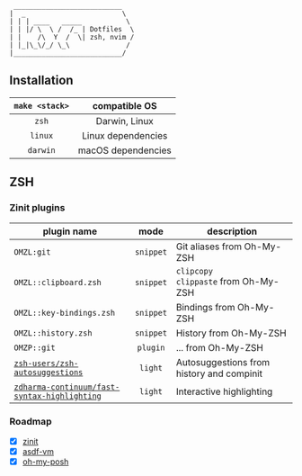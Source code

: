 ```
 ___________________________
|  _                        \
| | | ____   _____           \
| | |/ \  \ /  /_ | Dotfiles  \
| |    /\  Y  /  \| zsh, nvim /
| |_|\_\/_/ \_\              /
|___________________________/
```

## Installation

| `make <stack>` |   compatible OS    |
| :------------: | :----------------: |
|     `zsh`      |   Darwin, Linux    |
|    `linux`     | Linux dependencies |
|    `darwin`    | macOS dependencies |

## ZSH

### Zinit plugins

| plugin name                                                                                                   |   mode    | description                                           |
| ------------------------------------------------------------------------------------------------------------- | :-------: | ----------------------------------------------------- |
| `OMZL:git`                                                                                                    | `snippet` | Git aliases from Oh-My-ZSH                            |
| `OMZL::clipboard.zsh`                                                                                         | `snippet` | `clipcopy                   clippaste` from Oh-My-ZSH |
| `OMZL::key-bindings.zsh`                                                                                      | `snippet` | Bindings from Oh-My-ZSH                               |
| `OMZL::history.zsh`                                                                                           | `snippet` | History from Oh-My-ZSH                                |
| `OMZP::git`                                                                                                   | `plugin`  | ... from Oh-My-ZSH                                    |
| [`zsh-users/zsh-autosuggestions`](https://github.com/zsh-users/zsh-autosuggestions)                           |  `light`  | Autosuggestions from history and compinit             |
| [`zdharma-continuum/fast-syntax-highlighting`](https://github.com/zdharma-continuum/fast-syntax-highlighting) |  `light`  | Interactive highlighting                              |

### Roadmap

- [x] [zinit](https://github.com/zdharma-continuum/zinit)
- [x] [asdf-vm](https://asdf-vm.com/guide/getting-started.html)
- [x] [oh-my-posh](https://ohmyposh.dev/docs/)
